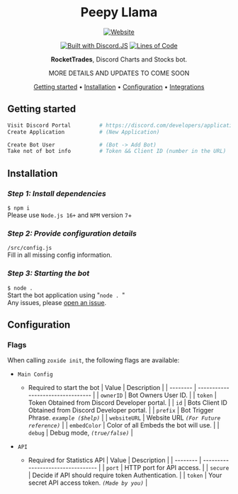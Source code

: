 
<div align="center">

# Peepy Llama

[![Website](https://img.shields.io/website?down_color=red&down_message=offline&up_color=green&up_message=online&url=https://iungo.info%2F)](https://iungo.info/)

[![Built with Discord.JS][builtwithdjs-badge]][builtwithdjs]
[![Lines of Code](https://sonarcloud.io/api/project_badges/measure?project=SirHoDo_PeepyLlama&metric=ncloc)](https://sonarcloud.io/dashboard?id=SirHoDo_PeepyLlama)


**RocketTrades**, Discord Charts and Stocks bot.

MORE DETAILS AND UPDATES TO COME SOON<br />

[Getting started](#getting-started) •
[Installation](#installation) •
[Configuration](#configuration) •
[Integrations](#third-party-integrations)

</div>

## Getting started

```sh
Visit Discord Portal         # https://discord.com/developers/applications/
Create Application           # (New Application)

Create Bot User              # (Bot -> Add Bot)
Take not of bot info         # Token && Client ID (number in the URL)
```

## Installation

### *Step 1: Install  dependencies*
``$ npm i``\
Please use `Node.js 16+` and `NPM` version `7`+

### *Step 2: Provide configuration details*
``/src/config.js``\
Fill in all missing config information.

### *Step 3: Starting the bot*
``$ node .``\
Start the bot application using "`node . `"\
Any issues, please [open an issue][issues].

</details>

## Configuration

### Flags

When calling `zoxide init`, the following flags are available:

- `Main Config`
  - Required to start the bot
    | Value     | Description                       |
    | -------- | --------------------------------- |
    | `ownerID`   | Bot Owners User ID.      |
    | `token` | Token Obtained from Discord Developer portal.             |
    | `id`    | Bots Client ID Obtained from Discord Developer portal. |
    | `prefix`    | Bot Trigger Phrase.      *`example ($help)`* |
    | `websiteURL`    | Website URL *`(For Future reference)`* |
    | `embedColor`    | Color of all Embeds the bot will use. |
    | `debug`    | Debug mode, *`(true/false)`* |
        
- `API`
  - Required for Statistics API
    | Value     | Description                       |
    | -------- | --------------------------------- |
    | `port`   | HTTP port for API access.      |
    | `secure` | Decide if API should require token Authentication.             |
    | `token`    | Your secret API access token. *`(Made by you)`* |


[builtwithdjs-badge]: https://img.shields.io/badge/builtwith-djs-7d81f7?style=flat-square
[builtwithdjs]: https://discord.js.org/#/
[downloads-badge]: https://img.shields.io/github/downloads/SirHoDo/RocketTrades/total?style=flat-square
[issues]: https://github.com/SirHoDo/RocketTrades/issues/new
[releases]: https://github.com/SirHoDo/RocketTrades/releases
